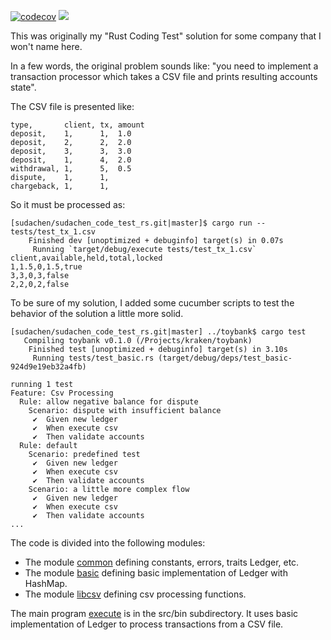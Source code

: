 [![codecov](https://codecov.io/gh/sudachen/code_test_rs/branch/master/graph/badge.svg?token=Z03QYMSP1J)](https://codecov.io/gh/sudachen/code_test_rs) 
[![](https://github.com/sudachen/code_test_rs/actions/workflows/main.yml/badge.svg)](https://github.com/sudachen/code_test_rs/actions/workflows/main.yml?query=actor%3Aborsborg+branch%3Astaging+is%3Asuccess)


This was originally my "Rust Coding Test" solution for some company that I won't name here.

In a few words, the original problem sounds like: 
"you need to implement a transaction processor
which takes a CSV file and prints resulting accounts state".

The CSV file is presented like:
```csv
type,       client, tx, amount
deposit,    1,      1,  1.0
deposit,    2,      2,  2.0
deposit,    3,      3,  3.0
deposit,    1,      4,  2.0
withdrawal, 1,      5,  0.5
dispute,    1,      1,
chargeback, 1,      1,
```
So it must be processed as:

```console
[sudachen/sudachen_code_test_rs.git|master]$ cargo run -- tests/test_tx_1.csv
    Finished dev [unoptimized + debuginfo] target(s) in 0.07s
     Running `target/debug/execute tests/test_tx_1.csv`
client,available,held,total,locked
1,1.5,0,1.5,true
3,3,0,3,false
2,2,0,2,false
```

To be sure of my solution, I added some cucumber scripts to test the behavior of the solution a little more solid. 

```console
[sudachen/sudachen_code_test_rs.git|master] ../toybank$ cargo test
   Compiling toybank v0.1.0 (/Projects/kraken/toybank)
    Finished test [unoptimized + debuginfo] target(s) in 3.10s
     Running tests/test_basic.rs (target/debug/deps/test_basic-924d9e19eb32a4fb)

running 1 test
Feature: Csv Processing
  Rule: allow negative balance for dispute
    Scenario: dispute with insufficient balance
     ✔  Given new ledger
     ✔  When execute csv
     ✔  Then validate accounts
  Rule: default
    Scenario: predefined test
     ✔  Given new ledger
     ✔  When execute csv
     ✔  Then validate accounts
    Scenario: a little more complex flow
     ✔  Given new ledger
     ✔  When execute csv
     ✔  Then validate accounts
...
```

The code is divided into the following modules:
- The module [common](src/common.rs) defining constants, errors, traits Ledger, etc.
- The module [basic](src/basic.rs) defining basic implementation of Ledger with HashMap.
- The module [libcsv](src/libcsv.rs) defining csv processing functions.

The main program [execute](/src/bin/execute.rs) is in the src/bin subdirectory. 
It uses basic implementation of Ledger to process transactions from a CSV file.  

